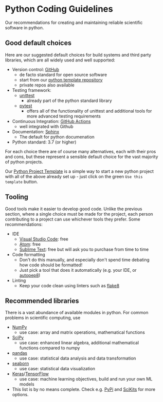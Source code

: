 # Python Coding Guidelines
Our recommendations for creating and maintaining reliable scientific software in python.

## Good default choices

Here are our suggested default choices for build systems and third party libraries, which are all widely used and well supported:

- Version control: [GitHub](https://github.com/)
  - de facto standard for open source software
  - start from our [python template repository](https://github.com/ssciwr/python-project-template)
  - private repos also available
- Testing framework: 
  - [unittest](https://docs.python.org/3/library/unittest.html)
    - already part of the python standard library  
  - [pytest](https://docs.pytest.org/en/stable/)
    - offers all of the functionality of unittest and additional tools for more advanced testing requirements
- Continuous Integration: [GitHub Actions](https://github.com/features/actions)
  - well integrated with Github
- Documentation: [Sphinx](https://www.sphinx-doc.org/en/master/)
  - The default for python documenation
- Python standard: 3.7 (or higher)
 
For each choice there are of course many alternatives, each with their pros and cons, but these represent a
sensible default choice for the vast majority of python projects.

Our [Python Project Template](https://github.com/ssciwr/python-project-template) is a simple way to
start a new python project with all of the above already set up - just click on the green `Use this template` button.

## Tooling

Good tools make it easier to develop good code. Unlike the previous section, where a single choice must be made
for the project, each person contributing to a project can use whichever tools they prefer. Some recommendations:

- IDE
  - [Visual Studio Code](https://code.visualstudio.com/): free
  - [Atom](https://atom.io/): free
  - [Sublime Text](https://www.sublimetext.com/): free but will ask you to purchase from time to time
- Code formatting
  - Don't do this manually, and especially don't spend time debating how code should be formatted!
  - Just pick a tool that does it automatically (e.g. your IDE, or [autopep8](https://pypi.org/project/autopep8/))
- Linting
  - Keep your code clean using linters such as [flake8](https://pypi.org/project/flake8/)

## Recommended libraries

There is a vast abundance of available modules in python. For common problems in scientific computing, use

- [NumPy](https://numpy.org/)
  - use case: array and matrix operations, mathematical functions
- [SciPy](https://www.scipy.org/)
  - use case: enhanced linear algebra, additional mathematical functions compared to numpy
- [pandas](https://pandas.pydata.org/)
  - use case: statistical data analysis and data transformation
- [seaborn](https://seaborn.pydata.org/)
  - use case: statistical data visualization
- [Keras](https://keras.io/)/[TensorFlow](https://www.tensorflow.org/)
  - use case: machine learning objectives, build and run your own ML models
- This list is by no means complete. Check e.g. [PyPi](https://pypi.org/) and [SciKits](https://www.scipy.org/scikits.html) for more options.
